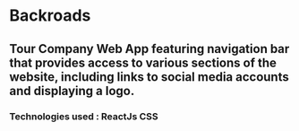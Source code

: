 # Backroads

## Tour Company Web App featuring navigation bar that provides access to various sections of the website, including links to social media accounts and displaying a logo.

### Technologies used : ReactJs CSS
